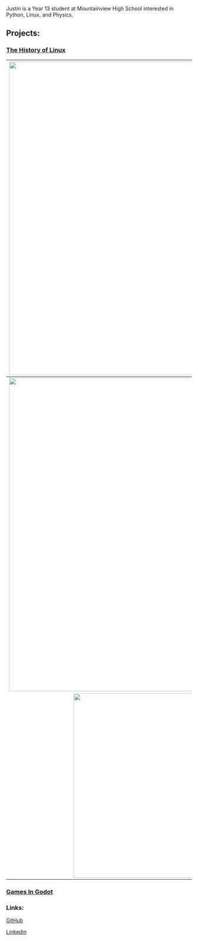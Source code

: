 Justin is a Year 13 student at Mountainview High School interested in Python, Linux, and Physics.

## Projects:

### [The History of Linux](https://linuxhistory.hdert.com)

| <img src="https://user-images.githubusercontent.com/40216616/147902664-5abe0fb1-20b7-4487-bf09-636172cfc5a5.png" width="850"/>
|:---:
| <img src="https://user-images.githubusercontent.com/40216616/147902675-8098e99d-2484-4608-9ad3-e5076a54b000.png" width="850"/>
| <img src="https://user-images.githubusercontent.com/40216616/147902687-5de9fae3-6b91-4c78-a2c4-801cada29736.png" height="500"/>

### [Games In Godot](https://games.hdert.com)

### Links:

[GitHub](https://github.com/hdert)

[Linkedin](https://www.linkedin.com/in/justinmuirhead)
